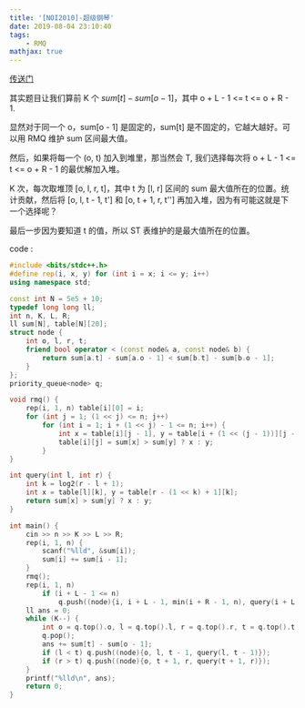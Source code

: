 ```yaml
---
title: '[NOI2010]-超级钢琴'
date: 2019-08-04 23:10:40
tags: 
    - RMQ
mathjax: true 
---
```


[传送门](https://www.luogu.org/problem/P2048)

其实题目让我们算前 K 个 $sum[t] - sum[o - 1]$，其中 o + L - 1 <= t <= o + R - 1.

显然对于同一个 o，sum[o - 1] 是固定的，sum[t] 是不固定的，它越大越好。可以用 RMQ 维护 sum 区间最大值。

然后，如果将每一个 (o, t) 加入到堆里，那当然会 T, 我们选择每次将 o + L - 1 <= t <= o + R - 1 的最优解加入堆。

K 次，每次取堆顶 [o, l, r, t]，其中 t 为 [l, r] 区间的 sum 最大值所在的位置。统计贡献，然后将 [o, l, t - 1, t'] 和 [o, t + 1, r, t''] 再加入堆，因为有可能这就是下一个选择呢？

最后一步因为要知道 t 的值，所以 ST 表维护的是最大值所在的位置。

code :
``` c++
#include <bits/stdc++.h>
#define rep(i, x, y) for (int i = x; i <= y; i++)
using namespace std;

const int N = 5e5 + 10;
typedef long long ll;
int n, K, L, R;
ll sum[N], table[N][20];
struct node {
    int o, l, r, t;
    friend bool operator < (const node& a, const node& b) {
        return sum[a.t] - sum[a.o - 1] < sum[b.t] - sum[b.o - 1];
    }
};
priority_queue<node> q;

void rmq() {
    rep(i, 1, n) table[i][0] = i;
    for (int j = 1; (1 << j) <= n; j++)
        for (int i = 1; i + (1 << j) - 1 <= n; i++) {
            int x = table[i][j - 1], y = table[i + (1 << (j - 1))][j - 1];
            table[i][j] = sum[x] > sum[y] ? x : y;
        }
}

int query(int l, int r) {
    int k = log2(r - l + 1);
    int x = table[l][k], y = table[r - (1 << k) + 1][k];
    return sum[x] > sum[y] ? x : y;
}

int main() {
    cin >> n >> K >> L >> R;
    rep(i, 1, n) {
        scanf("%lld", &sum[i]);
        sum[i] += sum[i - 1];
    }
    rmq();
    rep(i, 1, n)
        if (i + L - 1 <= n)
            q.push((node){i, i + L - 1, min(i + R - 1, n), query(i + L - 1, min(i + R - 1, n))});
    ll ans = 0;
    while (K--) {
        int o = q.top().o, l = q.top().l, r = q.top().r, t = q.top().t;
        q.pop();
        ans += sum[t] - sum[o - 1];
        if (l < t) q.push((node){o, l, t - 1, query(l, t - 1)});
        if (r > t) q.push((node){o, t + 1, r, query(t + 1, r)});
    }
    printf("%lld\n", ans);
    return 0;
}
```